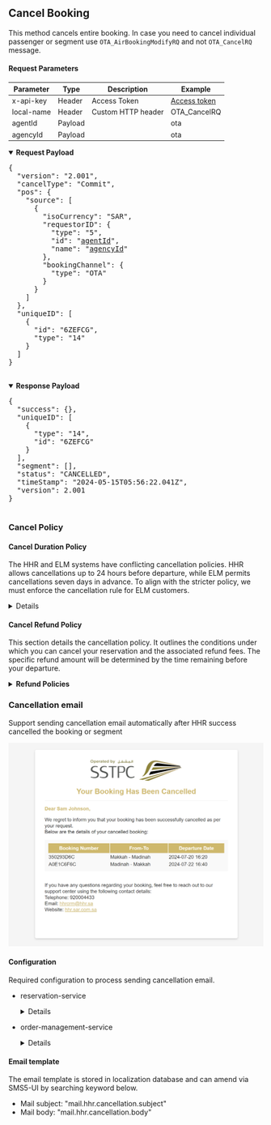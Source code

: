 ## Cancel Booking

This method cancels entire booking. In case you need to cancel individual passenger or segment use `OTA_AirBookingModifyRQ` and not `OTA_CancelRQ` message. 

#### Request Parameters

| Parameter    | Type    | Description        | Example                  |
|--------------|---------|--------------------|--------------------------|
| x-api-key    | Header  | Access Token       | [Access token](#api-key) |
| local-name   | Header  | Custom HTTP header | OTA_CancelRQ             |
| agentId      | Payload |                    | ota                      |
| agencyId     | Payload |                    | ota                      |

<details open>
  <summary><b>Request Payload</b></summary>
  <pre>
{
  "version": "2.001",
  "cancelType": "Commit",
  "pos": {
    "source": [
      {
        "isoCurrency": "SAR",
        "requestorID": {
          "type": "5",
          "id": "<ins>agentId</ins>",
          "name": "<ins>agencyId</ins>"
        },
        "bookingChannel": {
          "type": "OTA"
        }
      }
    ]
  },
  "uniqueID": [
    {
      "id": "6ZEFCG",
      "type": "14"
    }
  ]
}
  </pre>
</details>

<details open>
  <summary><b>Response Payload</b></summary>
  <pre>
{
  "success": {},
  "uniqueID": [
    {
      "type": "14",
      "id": "6ZEFCG"
    }
  ],
  "segment": [],
  "status": "CANCELLED",
  "timeStamp": "2024-05-15T05:56:22.041Z",
  "version": 2.001
}
  </pre>
</details>

### Cancel Policy

#### Cancel Duration Policy
The HHR and ELM systems have conflicting cancellation policies. HHR allows cancellations up to 24 hours before departure, while ELM permits cancellations seven days in advance. To align with the stricter policy, we must enforce the cancellation rule for ELM customers.

<details>
  <pre>
    hhr:
      policy:
        cancellation:
          agents:
            default:
              name: "Default Policy"
              description: "Default cancellation policy if none is specified."
              min-duration-before-departure: "PT72H" # 72 hours
            agent1:
              name: "Agent 1 Policy"
              description: "Cancellation policy for agent 1"
              min-duration-before-departure: "PT72H" # 72 hours
  </pre>
</details>

#### Cancel Refund Policy
This section details the cancellation policy. It outlines the conditions under which you can cancel your reservation and the associated refund fees. The specific refund amount will be determined by the time remaining before your departure.

<details>
    <summary><b>Refund Policies</b></summary>
    <pre>
    order-management:
        refund-policies:
            policies:
            default:
                min-duration-before-departure: PT0M
                max-duration-before-departure: PT0S # cover anything beyond
                default-refund-fee: 100
                refund-fee:
                    Y: 100 # Not allow to refund
                    C: 100 # Not allow to refund

            agent-1:
                - # Less than or equal to 20 minutes (0 hours)
                min-duration-before-departthe original amounture: PT0M
                max-duration-before-departure: PT20M # Minutes before departure
                default-refund-fee: 100
                refund-fee:
                    Y: 100 # Not allow to refund
                    C: 100 # Not allow to refund
                - # Between 20 minutes and 48 hours
                min-duration-before-departure: PT20M
                max-duration-before-departure: PT48H
                default-refund-fee: 55
                refund-fee:
                    Y: 50
                    C: 35 # Refund Fee 35% of the ticket price
                - # More than 48 hours
                min-duration-before-departure: PT48H
                max-duration-before-departure: PT0S # cover anything beyond
                default-refund-fee: 0
                refund-fee:
                    Y: 20 # Refund Fee 20% of the ticket price
                    C: 0 # No refund penalty applies
            </pre>
</details>

### Cancellation email
Support sending cancellation email automatically after HHR success cancelled the booking or segment

![Alt text](../../images/example_cancelEmail.png "Example of Cancellation email")

#### Configuration
Required configuration to process sending cancellation email.

- reservation-service
    <details>
    <pre>
    reservation.tenants.${tenant_name}:
        send-cancelled-email-enabled: true
    reservation.providers.configurable.hhr.additional-supported-change-operation:
        - add_remark
        - add_ssrs </pre>
    </details>

- order-management-service
    <details>
    <pre>
    order-management.tenants.${tenant_name}:
        send-cancelled-email-enabled: true
        sender-email: example@email.com
        default-language: en
    order-management.events.out.send-mail: activemq:send-mail</pre>
    </details>

#### Email template
The email template is stored in localization database and can amend via SMS5-UI by searching keyword below.
- Mail subject: "mail.hhr.cancellation.subject"
- Mail body: "mail.hhr.cancellation.body"